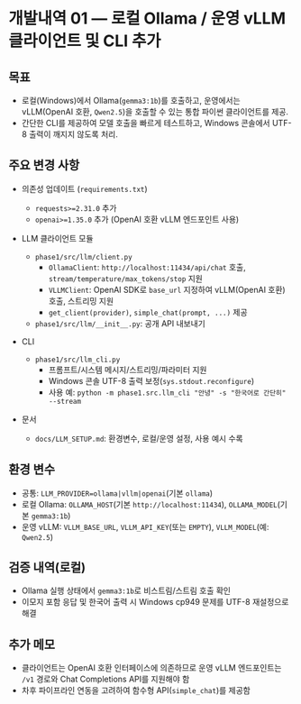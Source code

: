 개발내역 01 — 로컬 Ollama / 운영 vLLM 클라이언트 및 CLI 추가
===========================================================

목표
----
- 로컬(Windows)에서 Ollama(`gemma3:1b`)를 호출하고, 운영에서는 vLLM(OpenAI 호환, `Qwen2.5`)을 호출할 수 있는 통합 파이썬 클라이언트를 제공.
- 간단한 CLI를 제공하여 모델 호출을 빠르게 테스트하고, Windows 콘솔에서 UTF-8 출력이 깨지지 않도록 처리.

주요 변경 사항
--------------
- 의존성 업데이트 (`requirements.txt`)
  - `requests>=2.31.0` 추가
  - `openai>=1.35.0` 추가 (OpenAI 호환 vLLM 엔드포인트 사용)

- LLM 클라이언트 모듈
  - `phase1/src/llm/client.py`
    - `OllamaClient`: `http://localhost:11434/api/chat` 호출, `stream/temperature/max_tokens/stop` 지원
    - `VLLMClient`: OpenAI SDK로 `base_url` 지정하여 vLLM(OpenAI 호환) 호출, 스트리밍 지원
    - `get_client(provider)`, `simple_chat(prompt, ...)` 제공
  - `phase1/src/llm/__init__.py`: 공개 API 내보내기

- CLI
  - `phase1/src/llm_cli.py`
    - 프롬프트/시스템 메시지/스트리밍/파라미터 지원
    - Windows 콘솔 UTF-8 출력 보정(`sys.stdout.reconfigure`)
    - 사용 예: `python -m phase1.src.llm_cli "안녕" -s "한국어로 간단히" --stream`

- 문서
  - `docs/LLM_SETUP.md`: 환경변수, 로컬/운영 설정, 사용 예시 수록

환경 변수
--------
- 공통: `LLM_PROVIDER=ollama|vllm|openai`(기본 `ollama`)
- 로컬 Ollama: `OLLAMA_HOST`(기본 `http://localhost:11434`), `OLLAMA_MODEL`(기본 `gemma3:1b`)
- 운영 vLLM: `VLLM_BASE_URL`, `VLLM_API_KEY`(또는 `EMPTY`), `VLLM_MODEL`(예: `Qwen2.5`)

검증 내역(로컬)
--------------
- Ollama 실행 상태에서 `gemma3:1b`로 비스트림/스트림 호출 확인
- 이모지 포함 응답 및 한국어 출력 시 Windows cp949 문제를 UTF-8 재설정으로 해결

추가 메모
--------
- 클라이언트는 OpenAI 호환 인터페이스에 의존하므로 운영 vLLM 엔드포인트는 `/v1` 경로와 Chat Completions API를 지원해야 함
- 차후 파이프라인 연동을 고려하여 함수형 API(`simple_chat`)를 제공함

